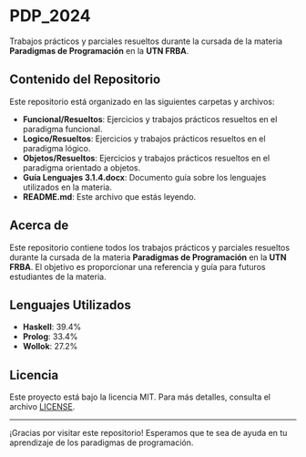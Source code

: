 # PDP_2024

Trabajos prácticos y parciales resueltos durante la cursada de la materia **Paradigmas de Programación** en la **UTN FRBA**.

## Contenido del Repositorio

Este repositorio está organizado en las siguientes carpetas y archivos:

- **Funcional/Resueltos**: Ejercicios y trabajos prácticos resueltos en el paradigma funcional.
- **Logico/Resueltos**: Ejercicios y trabajos prácticos resueltos en el paradigma lógico.
- **Objetos/Resueltos**: Ejercicios y trabajos prácticos resueltos en el paradigma orientado a objetos.
- **Guía Lenguajes 3.1.4.docx**: Documento guía sobre los lenguajes utilizados en la materia.
- **README.md**: Este archivo que estás leyendo.

## Acerca de

Este repositorio contiene todos los trabajos prácticos y parciales resueltos durante la cursada de la materia **Paradigmas de Programación** en la **UTN FRBA**. El objetivo es proporcionar una referencia y guía para futuros estudiantes de la materia.

## Lenguajes Utilizados

- **Haskell**: 39.4%
- **Prolog**: 33.4%
- **Wollok**: 27.2%

## Licencia

Este proyecto está bajo la licencia MIT. Para más detalles, consulta el archivo [LICENSE](LICENSE).

---

¡Gracias por visitar este repositorio! Esperamos que te sea de ayuda en tu aprendizaje de los paradigmas de programación.
